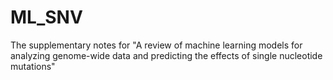 # ML_SNV
The supplementary notes for "A review of machine learning models for analyzing genome-wide data and predicting the effects of single nucleotide mutations"
